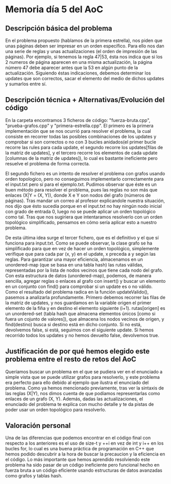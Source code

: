 # Memoria día 5 del AoC
## Descripción básica del problema
En el problema propuesto (hablamos de la primera estrella), nos piden que unas páginas deben ser impresar en un orden específico. Para ello nos dan una serie de reglas
y unas actualizaciones (el orden de impresión de las páginas). Por ejemplo, si tenemos la regla 47|53, ésta nos indica que si los 2 numeros de página aparecen en una misma
actualización, la página número 47 debe aparecer antes que la 53 en algún punto de la actualización. Siguiendo éstas indicaciones, debemos determinar los updates que son
correctos, sacar el elemento del medio de dichos updates y sumarlos entre sí.

## Descripción técnica + Alternativas/Evolución del código
En la carpeta encontramos 3 ficheros de código: "fuerza-bruta.cpp", "prueba-grafos.cpp" y "primera-estrella.cpp". El primero es la primera implementación que se nos ocurrió
para resolver el problema, la cual consiste en recorrer todas las posibles combinaciones de los updates y comprobar si son correctos o no con 3 bucles anidados(el 
primer bucle recorre las rules para cada update, el segundo recorre los updates[filas de la matriz de updates], y el tercero recorre los elementos de cada update
[columnas de la matriz de updates]), lo cual es bastante ineficiente pero resuelve el problema de forma correcta. 

El segundo fichero es un intento de resolver el problema con grafos usando orden topologico, pero no conseguimos implementarlo correctamente para el 
input.txt pero sí para el ejemplo.txt. 
Pudimos observar que éste es un buen método para resolver el problema, pues las reglas no son más que enlaces (X|Y = (X, Y)), donde X e Y son nodos del grafo (números de páginas).
Tras mandar un correo al profesor explicandole nuestra situación, nos dijo que ésto sucedía porque en el input.txt no hay ningún nodo inicial con grado de entrada 0, 
luego no se puede aplicar un orden topológico como tal. Tras que nos sugiriera que intentaramos resolverlo con un orden topológico simplificado, pensamos en cómo sería 
aplicar esto a nuestro problema. 

De esta última idea surge el tercer fichero, que es el definitivo y el que sí funciona para input.txt. Como se puede observar, la clase grafo se ha simplificado para
que en vez de hacer un orden topológico, simplemente verifique que para cada par (x, y) en el update, x preceda a y según las reglas. Para garantizar una mayor eficiencia,
almacenamos en un unordered-map (que se basa en una tabla hash) las rutas válidas, representadas por la lista de nodos vecinos que tiene cada nodo del grafo. Con esta 
estructura de datos (unordered-map), podemos, de manera sencilla, agregar reglas o enlaces al grafo con insert() y buscar un elemento en un conjunto con find() para 
comprobar si un update es o no válido. Como el resultado del problema radica en la función updateValido(), pasemos a analizarla profundamente. Primero debemos recorrer las
filas de la matriz de updates, y nos guardamos en la variable origen el primer elemento de la fiña y en destino el elemento siguiente (i+1). rutas[origen] es un unordered-set
(tabla hash que almacena elementos únicos [como si fuera un cojunto de valores]), que almacena los nodos vecinos de origen, y find(destino) busca si destino está en 
dicho conjunto. Si no está, devolvemos false, si está, seguimos con el siguiente update. Si hemos recorrido todos los updates y no hemos devuelto false, devolvemos true.

## Justificación de por qué hemos elegido este problema entre el resto de retos del AoC
Queríamos buscar un problema en el que se pudiera ver en el enunciado a simple vista que se puede utilizar grafos para resolverlo, y este problema era perfecto para ello debido
al ejemplo que ilustra el enunciado del problema. Como ya hemos mencionado previamente, tras ver la sintaxis de las reglas (X|Y), nos dimos cuenta de que podíamos
representarlas como enlaces de un grafo (X, Y). Además, dadas las actualizaciones, el enunciado del problema te explica con mucho detalle y te da pistas de poder usar
un orden topológico para resolverlo.

## Valoración personal
Una de las diferencias que podemos encontrar en el código final con respecto a los anteriores es el uso de size-t y ++i en vez de int y i++ en los bucles for, 
lo cual es una buena práctica de programación en C++ que hemos podido descubrir a la hora de buscar la precaucion y la eficiencia en el código.
Lo más importante que hemos aprendido resolviendo este problema ha sido pasar de un código ineficiente pero funcional hecho en fuerza bruta a un código eficiente usando 
estructuras de datos avanzadas como grafos y tablas hash. 


